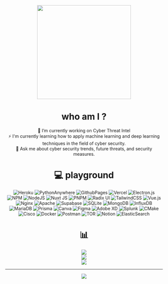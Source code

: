 <div id="header" align="center">
  <img src="https://i.giphy.com/media/v1.Y2lkPTc5MGI3NjExdWpwbjkycDViYWhwM3gxc3h6d3Y0MWlia3VreWRtbjR1dDc3bXBmNiZlcD12MV9pbnRlcm5hbF9naWZfYnlfaWQmY3Q9Zw/yOt4iUfeWtk88/giphy.gif" width="300"/>

# who am I ?
🔭 I’m currently working on Cyber Threat Intel<br>⚡ I'm currently learning how to apply machine learning and deep learning techniques in the field of cyber security.<br>💬 Ask me about cyber security trends, future threats, and security measures.<br>


# 💻 playground
![Heroku](https://img.shields.io/badge/heroku-%23430098.svg?style=for-the-badge&logo=heroku&logoColor=white) ![PythonAnywhere](https://img.shields.io/badge/pythonanywhere-%232F9FD7.svg?style=for-the-badge&logo=pythonanywhere&logoColor=151515) ![GithubPages](https://img.shields.io/badge/github%20pages-121013?style=for-the-badge&logo=github&logoColor=white) ![Vercel](https://img.shields.io/badge/vercel-%23000000.svg?style=for-the-badge&logo=vercel&logoColor=white) ![Electron.js](https://img.shields.io/badge/Electron-191970?style=for-the-badge&logo=Electron&logoColor=white) ![NPM](https://img.shields.io/badge/NPM-%23CB3837.svg?style=for-the-badge&logo=npm&logoColor=white) ![NodeJS](https://img.shields.io/badge/node.js-6DA55F?style=for-the-badge&logo=node.js&logoColor=white) ![Nuxt JS](https://img.shields.io/badge/Nuxt-002E3B?style=for-the-badge&logo=nuxt.js&logoColor=#00DC82) ![PNPM](https://img.shields.io/badge/pnpm-%234a4a4a.svg?style=for-the-badge&logo=pnpm&logoColor=f69220) ![Radix UI](https://img.shields.io/badge/radix%20ui-161618.svg?style=for-the-badge&logo=radix-ui&logoColor=white) ![TailwindCSS](https://img.shields.io/badge/tailwindcss-%2338B2AC.svg?style=for-the-badge&logo=tailwind-css&logoColor=white) ![Vue.js](https://img.shields.io/badge/vue.js-%2335495e.svg?style=for-the-badge&logo=vuedotjs&logoColor=%234FC08D) ![Nginx](https://img.shields.io/badge/nginx-%23009639.svg?style=for-the-badge&logo=nginx&logoColor=white) ![Apache](https://img.shields.io/badge/apache-%23D42029.svg?style=for-the-badge&logo=apache&logoColor=white) ![Supabase](https://img.shields.io/badge/Supabase-3ECF8E?style=for-the-badge&logo=supabase&logoColor=white) ![SQLite](https://img.shields.io/badge/sqlite-%2307405e.svg?style=for-the-badge&logo=sqlite&logoColor=white) ![MongoDB](https://img.shields.io/badge/MongoDB-%234ea94b.svg?style=for-the-badge&logo=mongodb&logoColor=white) ![InfluxDB](https://img.shields.io/badge/InfluxDB-22ADF6?style=for-the-badge&logo=InfluxDB&logoColor=white) ![MariaDB](https://img.shields.io/badge/MariaDB-003545?style=for-the-badge&logo=mariadb&logoColor=white) ![Prisma](https://img.shields.io/badge/Prisma-3982CE?style=for-the-badge&logo=Prisma&logoColor=white) ![Canva](https://img.shields.io/badge/Canva-%2300C4CC.svg?style=for-the-badge&logo=Canva&logoColor=white) ![Figma](https://img.shields.io/badge/figma-%23F24E1E.svg?style=for-the-badge&logo=figma&logoColor=white) ![Adobe XD](https://img.shields.io/badge/Adobe%20XD-470137?style=for-the-badge&logo=Adobe%20XD&logoColor=#FF61F6) ![Splunk](https://img.shields.io/badge/splunk-%23000000.svg?style=for-the-badge&logo=splunk&logoColor=white) ![CMake](https://img.shields.io/badge/CMake-%23008FBA.svg?style=for-the-badge&logo=cmake&logoColor=white) ![Cisco](https://img.shields.io/badge/cisco-%23049fd9.svg?style=for-the-badge&logo=cisco&logoColor=black) ![Docker](https://img.shields.io/badge/docker-%230db7ed.svg?style=for-the-badge&logo=docker&logoColor=white) ![Postman](https://img.shields.io/badge/Postman-FF6C37?style=for-the-badge&logo=postman&logoColor=white) ![TOR](https://img.shields.io/badge/tor-%237E4798.svg?style=for-the-badge&logo=tor-project&logoColor=white) ![Notion](https://img.shields.io/badge/Notion-%23000000.svg?style=for-the-badge&logo=notion&logoColor=white) ![ElasticSearch](https://img.shields.io/badge/-ElasticSearch-005571?style=for-the-badge&logo=elasticsearch)
# 📊
![](https://github-readme-stats.vercel.app/api?username=frknaykc&theme=shadow_red&hide_border=false&include_all_commits=false&count_private=false)<br/>
![](https://github-readme-streak-stats.herokuapp.com/?user=frknaykc&theme=shadow_red&hide_border=false)<br/>
![](https://github-readme-stats.vercel.app/api/top-langs/?username=frknaykc&theme=shadow_red&hide_border=false&include_all_commits=false&count_private=false&layout=compact)

---
[![](https://visitcount.itsvg.in/api?id=frknaykc&icon=6&color=12)](https://visitcount.itsvg.in)

<!-- Proudly created with GPRM ( https://gprm.itsvg.in ) -->
</div>

